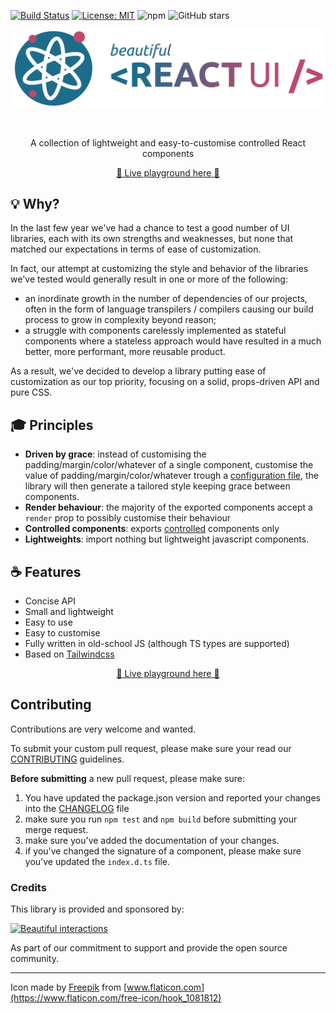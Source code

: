 [![Build Status](https://travis-ci.org/beautifulinteractions/beautiful-react-ui.svg?branch=master)](https://travis-ci.org/beautifulinteractions/beautiful-react-ui)
[![License: MIT](https://img.shields.io/badge/License-MIT-yellow.svg)](https://opensource.org/licenses/MIT)
![npm](https://img.shields.io/npm/v/beautiful-react-ui)
![GitHub stars](https://img.shields.io/github/stars/beautifulinteractions/beautiful-react-ui?style=social)

<div align="center">
  <p align="center">
    <img src="./logo.png" alt="beautiful-react-ui" width="750px" />
  </p>
</div>
<br />
<div>
  <p align="center">
    A collection of lightweight and easy-to-customise controlled React components
  </p>
</div>

<div>
  <p align="center">
    <a href="https://beautifulinteractions.github.io/beautiful-react-ui/" target="_blank">
    🌟 Live playground here 🌟
    </a>
  </p>
</div>

## 💡 Why?

In the last few year we've had a chance to test a good number of UI libraries, each with its own strengths and 
weaknesses, but none that matched our expectations in terms of ease of customization.

In fact, our attempt at customizing the style and behavior of the libraries we've tested would generally result in 
one or more of the following:
- an inordinate growth in the number of dependencies of our projects, often in the form of language transpilers / compilers causing our build process to grow in complexity beyond reason;
- a struggle with components carelessly implemented as stateful components where a stateless approach would have resulted in a much better, more performant, more reusable product.

As a result, we've decided to develop a library putting ease of customization as our top priority, focusing on a solid, props-driven API and pure CSS. 

## 🎓 Principles

- **Driven by grace**: instead of customising the padding/margin/color/whatever of a single component, 
customise the value of padding/margin/color/whatever trough a [configuration file](./docs/customising.md), the library 
will then generate a tailored style keeping grace between components.
- **Render behaviour**: the majority of the exported components accept a `render` prop to possibly customise 
their behaviour
- **Controlled components**: exports [controlled](https://reactjs.org/docs/forms.html#controlled-components) components only
- **Lightweights**: import nothing but lightweight javascript components.

## ☕️ Features

* Concise API
* Small and lightweight
* Easy to use
* Easy to customise
* Fully written in old-school JS (although TS types are supported)
* Based on [Tailwindcss](https://tailwindcss.com/)

<div>
  <p align="center">
    <a href="https://beautifulinteractions.github.io/beautiful-react-ui/" target="_blank">
    🌟 Live playground here 🌟
    </a>
  </p>
</div>

## Contributing

Contributions are very welcome and wanted. 

To submit your custom pull request, please make sure your read our [CONTRIBUTING](./CONTRIBUTING.md) guidelines.

**Before submitting** a new pull request, please make sure:

1. You have updated the package.json version and reported your changes into the [CHANGELOG](./CHANGELOG.md) file
3. make sure you run `npm test` and `npm build` before submitting your merge request.
4. make sure you've added the documentation of your changes.
5. if you've changed the signature of a component, please make sure you've updated the `index.d.ts` file.

### Credits

This library is provided and sponsored by: 

<div>
  <p>
    <a href="https://beautifulinteractions.com/">
      <img src="https://beautifulinteractions.com/img/logo-colorful.svg" alt="Beautiful interactions" width="140px" />
    </a>
  </p>
</div>

As part of our commitment to support and provide the open source community.

---

Icon made by [Freepik](https://www.flaticon.com/authors/freepik) from [www.flaticon.com](https://www.flaticon.com/free-icon/hook_1081812)
